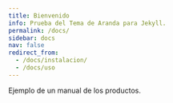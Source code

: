 ```yaml
---
title: Bienvenido
info: Prueba del Tema de Aranda para Jekyll.
permalink: /docs/
sidebar: docs
nav: false
redirect_from:
  - /docs/instalacion/
  - /docs/uso
---
```


Ejemplo de un manual de los productos.
